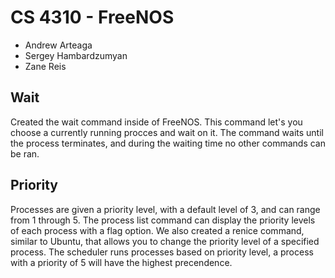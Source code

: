 # CS 4310 - FreeNOS
- Andrew Arteaga
- Sergey Hambardzumyan
- Zane Reis
## Wait
Created the wait command inside of FreeNOS. This command let's you choose a currently running procces and wait on it. The command waits until the process terminates, and during the waiting time no other commands can be ran.
## Priority
Processes are given a priority level, with a default level of 3, and can range from 1 through 5. The process list command can display the priority levels of each process with a flag option. We also created a renice command, similar to Ubuntu, that allows you to change the priority level of a specified process. The scheduler runs processes based on priority level, a process with a priority of 5 will have the highest precendence.
